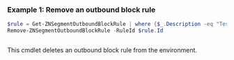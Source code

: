 ### Example 1: Remove an outbound block rule
```powershell
$rule = Get-ZNSegmentOutboundBlockRule | where {$_.Description -eq "Test Rule"}
Remove-ZNSegmentOutboundBlockRule -RuleId $rule.Id
```

```output

```

This cmdlet deletes an outbound block rule from the environment.